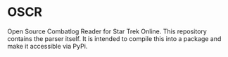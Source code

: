 # OSCR
Open Source Combatlog Reader for Star Trek Online. This repository contains the parser itself. It is intended to compile this into a package and make it accessible via PyPi.
